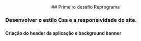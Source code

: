 <div align="center">
## Primeiro desafio Reprograma
</div>

<h3>
Desenvolver o estilo Css e a responsividade do site.
<h3>

#### Criação do header da aplicação e background banner